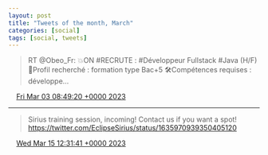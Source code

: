 ```yaml
---
layout: post
title: "Tweets of the month, March"
categories: [social]
tags: [social, tweets]
---
```

> RT @Obeo_Fr: 💥ON #RECRUTE : 
> #Développeur Fullstack #Java (H/F)
> 🧐Profil recherché : formation type Bac+5
> 🛠️Compétences requises : développe…

<img src="{{ site.url }}/media/tweet.ico" width="12" /> [Fri Mar 03 08:49:20 +0000 2023](https://twitter.com/bruncedric/status/1631577486432542727)

----

> Sirius training session, incoming!  Contact us if you want a spot! https://twitter.com/EclipseSirius/status/1635970939350405120

<img src="{{ site.url }}/media/tweet.ico" width="12" /> [Wed Mar 15 12:31:41 +0000 2023](https://twitter.com/bruncedric/status/1635982098191220737)